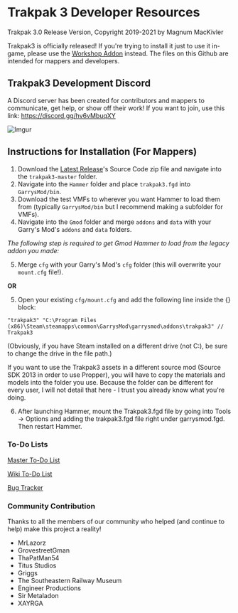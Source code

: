 # Trakpak 3 Developer Resources

Trakpak 3.0 Release Version, Copyright 2019-2021 by Magnum MacKivler

Trakpak3 is officially released! If you're trying to install it just to use it in-game, please use the [Workshop Addon](https://steamcommunity.com/sharedfiles/filedetails/?id=2379202601) instead. The files on this Github are intended for mappers and developers.

## Trakpak3 Development Discord

A Discord server has been created for contributors and mappers to communicate, get help, or show off their work! If you want to join, use this link:
https://discord.gg/hv6vMbuqXY

![Imgur](https://i.imgur.com/4HSuL5K.png)

## Instructions for Installation (For Mappers)

1. Download the [Latest Release](https://github.com/MagnumMacKivler/trakpak3/releases)'s Source Code zip file and navigate into the `trakpak3-master` folder.
2. Navigate into the `Hammer` folder and place `trakpak3.fgd` into `GarrysMod/bin`.
3. Download the test VMFs to wherever you want Hammer to load them from (typically `GarrysMod/bin` but I recommend making a subfolder for VMFs).
4. Navigate into the `Gmod` folder and merge `addons` and `data` with your Garry's Mod's `addons` and `data` folders.

*The following step is required to get Gmod Hammer to load from the legacy addon you made:*

5. Merge `cfg` with your Garry's Mod's `cfg` folder (this will overwrite your `mount.cfg` file!).

**OR**

5. Open your existing `cfg/mount.cfg` and add the following line inside the {} block:

`"trakpak3"	"C:\Program Files (x86)\Steam\steamapps\common\GarrysMod\garrysmod\addons\trakpak3" // Trakpak3`

(Obviously, if you have Steam installed on a different drive (not C:\), be sure to change the drive in the file path.)

If you want to use the Trakpak3 assets in a different source mod (Source SDK 2013 in order to use Propper), you will have to copy the materials and models into the folder you use. Because the folder can be different for every user, I will not detail that here - I trust you already know what you're doing.

6. After launching Hammer, mount the Trakpak3.fgd file by going into Tools -> Options and adding the trakpak3.fgd file right under garrysmod.fgd. Then restart Hammer. 

### To-Do Lists

[Master To-Do List](https://github.com/MagnumMacKivler/trakpak3/projects/1)

[Wiki To-Do List](https://github.com/MagnumMacKivler/trakpak3/projects/2)

[Bug Tracker](https://github.com/MagnumMacKivler/trakpak3/projects/3)

### Community Contribution

Thanks to all the members of our community who helped (and continue to help) make this project a reality!

* MrLazorz
* GrovestreetGman
* ThaPatMan54
* Titus Studios
* Griggs
* The Southeastern Railway Museum
* Engineer Productions
* Sir Metaladon
* XAYRGA
